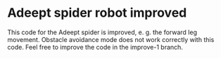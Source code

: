 # Adeept spider robot improved

This code for the Adeept spider is improved, e. g. the forward leg movement. Obstacle avoidance mode does not work correctly with this code. Feel free to improve the code in the improve-1 branch.